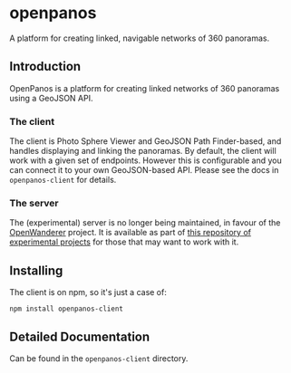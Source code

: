 # openpanos
A platform for creating linked, navigable networks of 360 panoramas.


## Introduction
OpenPanos is a platform for creating linked networks of 360 panoramas using a GeoJSON API.

### The client ###
The client is Photo Sphere Viewer and GeoJSON Path Finder-based, and handles displaying and linking the panoramas.  By default, the client will work with a given set of endpoints. However this is configurable and you can connect it to your own GeoJSON-based API. Please see the docs in `openpanos-client` for details.

### The server ###
The (experimental) server is no longer being maintained, in favour of the [OpenWanderer](https://github.com/openwanderer) project. It is available as part of [this repository of experimental projects](https://github.com/nickw1/expts) for those that may want to work with it.

## Installing ##

The client is on npm, so it's just a case of:
~~~~
npm install openpanos-client
~~~~


## Detailed Documentation ##

Can be found in the `openpanos-client` directory. 
